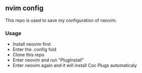 ## nvim config

This repo is used to save my configuration of neovim. 

### Usage

- Install neovim first
- Enter the .config fold
- Clone this repo
- Enter neovim and run "PlugInstall"
- Enter neovim again and it will install Coc Plugs automaticaly
